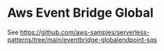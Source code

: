 # Aws Event Bridge Global

See https://github.com/aws-samples/serverless-patterns/tree/main/eventbridge-globalendpoint-sqs